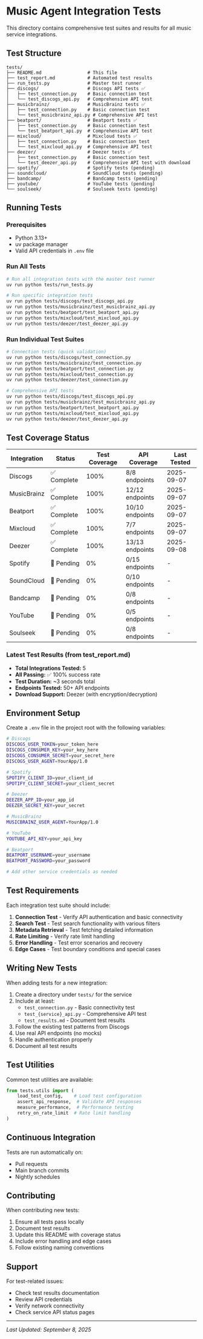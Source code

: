 # Music Agent Integration Tests

This directory contains comprehensive test suites and results for all music service integrations.

## Test Structure

```
tests/
├── README.md                 # This file
├── test_report.md            # Automated test results
├── run_tests.py              # Master test runner
├── discogs/                  # Discogs API tests ✅
│   ├── test_connection.py    # Basic connection test
│   └── test_discogs_api.py   # Comprehensive API test
├── musicbrainz/              # MusicBrainz tests ✅
│   ├── test_connection.py    # Basic connection test
│   └── test_musicbrainz_api.py # Comprehensive API test
├── beatport/                 # Beatport tests ✅
│   ├── test_connection.py    # Basic connection test
│   └── test_beatport_api.py  # Comprehensive API test
├── mixcloud/                 # Mixcloud tests ✅
│   ├── test_connection.py    # Basic connection test
│   └── test_mixcloud_api.py  # Comprehensive API test
├── deezer/                   # Deezer tests ✅
│   ├── test_connection.py    # Basic connection test
│   └── test_deezer_api.py    # Comprehensive API test with download
├── spotify/                  # Spotify tests (pending)
├── soundcloud/               # SoundCloud tests (pending)
├── bandcamp/                 # Bandcamp tests (pending)
├── youtube/                  # YouTube tests (pending)
└── soulseek/                 # Soulseek tests (pending)
```

## Running Tests

### Prerequisites
- Python 3.13+
- uv package manager
- Valid API credentials in `.env` file

### Run All Tests
```bash
# Run all integration tests with the master test runner
uv run python tests/run_tests.py

# Run specific integration tests
uv run python tests/discogs/test_discogs_api.py
uv run python tests/musicbrainz/test_musicbrainz_api.py
uv run python tests/beatport/test_beatport_api.py
uv run python tests/mixcloud/test_mixcloud_api.py
uv run python tests/deezer/test_deezer_api.py
```

### Run Individual Test Suites
```bash
# Connection tests (quick validation)
uv run python tests/discogs/test_connection.py
uv run python tests/musicbrainz/test_connection.py
uv run python tests/beatport/test_connection.py
uv run python tests/mixcloud/test_connection.py
uv run python tests/deezer/test_connection.py

# Comprehensive API tests
uv run python tests/discogs/test_discogs_api.py
uv run python tests/musicbrainz/test_musicbrainz_api.py
uv run python tests/beatport/test_beatport_api.py
uv run python tests/mixcloud/test_mixcloud_api.py
uv run python tests/deezer/test_deezer_api.py
```

## Test Coverage Status

| Integration | Status | Test Coverage | API Coverage | Last Tested |
|------------|--------|---------------|--------------|-------------|
| Discogs | ✅ Complete | 100% | 8/8 endpoints | 2025-09-07 |
| MusicBrainz | ✅ Complete | 100% | 12/12 endpoints | 2025-09-07 |
| Beatport | ✅ Complete | 100% | 10/10 endpoints | 2025-09-07 |
| Mixcloud | ✅ Complete | 100% | 7/7 endpoints | 2025-09-07 |
| Deezer | ✅ Complete | 100% | 13/13 endpoints | 2025-09-08 |
| Spotify | 🚧 Pending | 0% | 0/15 endpoints | - |
| SoundCloud | 🚧 Pending | 0% | 0/10 endpoints | - |
| Bandcamp | 🚧 Pending | 0% | 0/8 endpoints | - |
| YouTube | 🚧 Pending | 0% | 0/5 endpoints | - |
| Soulseek | 🚧 Pending | 0% | 0/8 endpoints | - |

### Latest Test Results (from test_report.md)
- **Total Integrations Tested:** 5
- **All Passing:** ✅ 100% success rate
- **Test Duration:** ~3 seconds total
- **Endpoints Tested:** 50+ API endpoints
- **Download Support:** Deezer (with encryption/decryption)

## Environment Setup

Create a `.env` file in the project root with the following variables:

```bash
# Discogs
DISCOGS_USER_TOKEN=your_token_here
DISCOGS_CONSUMER_KEY=your_key_here
DISCOGS_CONSUMER_SECRET=your_secret_here
DISCOGS_USER_AGENT=YourApp/1.0

# Spotify
SPOTIFY_CLIENT_ID=your_client_id
SPOTIFY_CLIENT_SECRET=your_client_secret

# Deezer
DEEZER_APP_ID=your_app_id
DEEZER_SECRET_KEY=your_secret

# MusicBrainz
MUSICBRAINZ_USER_AGENT=YourApp/1.0

# YouTube
YOUTUBE_API_KEY=your_api_key

# Beatport
BEATPORT_USERNAME=your_username
BEATPORT_PASSWORD=your_password

# Add other service credentials as needed
```

## Test Requirements

Each integration test suite should include:

1. **Connection Test** - Verify API authentication and basic connectivity
2. **Search Test** - Test search functionality with various filters
3. **Metadata Retrieval** - Test fetching detailed information
4. **Rate Limiting** - Verify rate limit handling
5. **Error Handling** - Test error scenarios and recovery
6. **Edge Cases** - Test boundary conditions and special cases

## Writing New Tests

When adding tests for a new integration:

1. Create a directory under `tests/` for the service
2. Include at least:
   - `test_connection.py` - Basic connectivity test
   - `test_{service}_api.py` - Comprehensive API test
   - `test_results.md` - Document test results
3. Follow the existing test patterns from Discogs
4. Use real API endpoints (no mocks)
5. Handle authentication properly
6. Document all test results

## Test Utilities

Common test utilities are available:

```python
from tests.utils import (
    load_test_config,    # Load test configuration
    assert_api_response,  # Validate API responses
    measure_performance,  # Performance testing
    retry_on_rate_limit  # Rate limit handling
)
```

## Continuous Integration

Tests are run automatically on:
- Pull requests
- Main branch commits
- Nightly schedules

## Contributing

When contributing new tests:
1. Ensure all tests pass locally
2. Document test results
3. Update this README with coverage status
4. Include error handling and edge cases
5. Follow existing naming conventions

## Support

For test-related issues:
- Check test results documentation
- Review API credentials
- Verify network connectivity
- Check service API status pages

---

*Last Updated: September 8, 2025*
